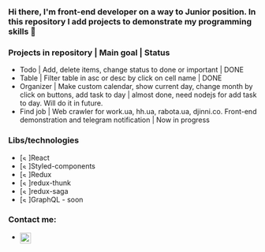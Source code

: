 ### Hi there, I'm front-end developer on a way to Junior position. In this repository I add projects to demonstrate my programming skills 👋


### Projects in repository | Main goal | Status
- Todo | Add, delete items, change status to done or important | DONE
- Table | Filter table in asc or desc by click on cell name | DONE
- Organizer | Make custom calendar, show current day, change month by click on buttons, add task to day | almost done, need nodejs for add task to day. Will do it in future.
- Find job | Web crawler for work.ua, hh.ua, rabota.ua, djinni.co. Front-end demonstration and telegram notification | Now in progress


### Libs/technologies
- [<img alt="sb0na | Telegram" width="12px" src="https://cdn.jsdelivr.net/npm/simple-icons@4.14.0/icons/react.svg" />]React
- [<img alt="sb0na | Styled components" width="12px" src="https://cdn.jsdelivr.net/npm/simple-icons@4.14.0/icons/styled-components.svg" />]Styled-components
- [<img alt="sb0na | Redux" width="12px" src="https://cdn.jsdelivr.net/npm/simple-icons@4.14.0/icons/redux.svg" />]Redux
- [<img alt="sb0na | Redux thunk" width="12px" src="https://cdn.jsdelivr.net/npm/simple-icons@4.14.0/icons/react.svg" />]redux-thunk
- [<img alt="sb0na | Redux Saga" width="12px" src="https://cdn.jsdelivr.net/npm/simple-icons@4.14.0/icons/redux-saga.svg" />]redux-saga
- [<img alt="sb0na | GraphQL" width="12px" src="https://cdn.jsdelivr.net/npm/simple-icons@4.14.0/icons/apollographql.svg" />]GraphQL - soon


### Contact me:

- [<img align="left" alt="sb0na | Telegram" width="22px" src="https://cdn.jsdelivr.net/npm/simple-icons@4.14.0/icons/telegram.svg" />][telegram]

<br />


[telegram]: @Sb0na
